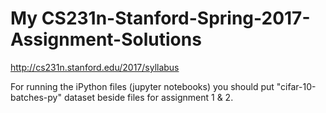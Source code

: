 # My CS231n-Stanford-Spring-2017-Assignment-Solutions

http://cs231n.stanford.edu/2017/syllabus

For running the iPython files (jupyter notebooks) you should put "cifar-10-batches-py" dataset beside files for assignment 1 & 2.
